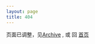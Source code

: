 ```yaml
---
layout: page
title: 404
---
```


页面已调整，见<a href="/Archive.html">Archive</a> , 或 回 <a href="/" >首页</a> 
